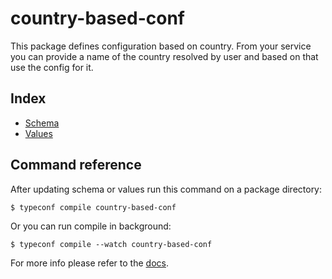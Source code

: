 # country-based-conf

This package defines configuration based on country. From your service you
can provide a name of the country resolved by user and based on that use the
config for it.

## Index

- [Schema](src/main.tsp)
- [Values](src/values.config.ts)

## Command reference

After updating schema or values run this command on a package directory:

```
$ typeconf compile country-based-conf
```

Or you can run compile in background:

```
$ typeconf compile --watch country-based-conf
```

For more info please refer to the [docs](https://docs.typeconf.dev).
